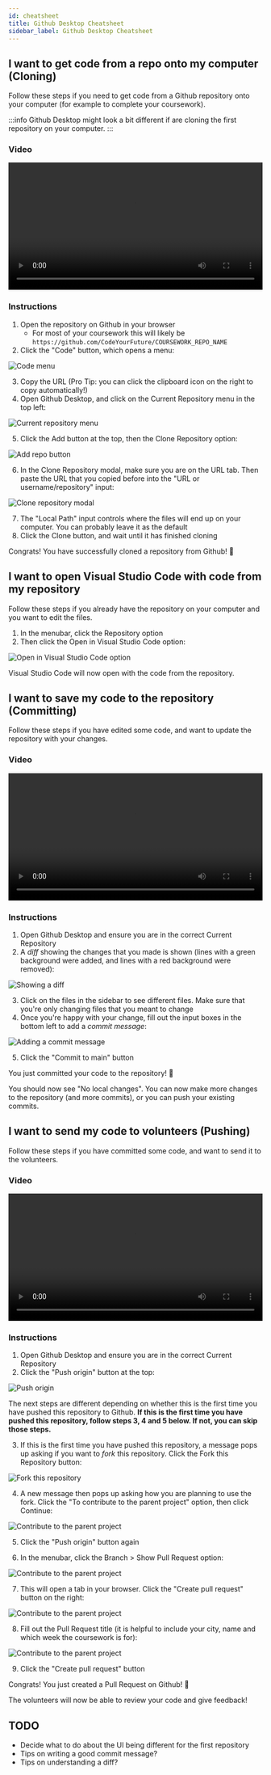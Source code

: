 ```yaml
---
id: cheatsheet
title: Github Desktop Cheatsheet
sidebar_label: Github Desktop Cheatsheet
---
```


## I want to get code from a repo onto my computer (Cloning)

Follow these steps if you need to get code from a Github repository onto your computer (for example to complete your coursework).

:::info
Github Desktop might look a bit different if are cloning the first repository on your computer.
:::

### Video

<video width="100%" controls>
  <source src={require('./assets/cloning-video.mp4').default} />
</video>

### Instructions

1. Open the repository on Github in your browser
   - For most of your coursework this will likely be `https://github.com/CodeYourFuture/COURSEWORK_REPO_NAME`
2. Click the "Code" button, which opens a menu:

![Code menu](./assets/cloning-1.png)

3. Copy the URL (Pro Tip: you can click the clipboard icon on the right to copy automatically!)
4. Open Github Desktop, and click on the Current Repository menu in the top left:

![Current repository menu](./assets/cloning-2.png)

5. Click the Add button at the top, then the Clone Repository option:

![Add repo button](./assets/cloning-3.png)

6. In the Clone Repository modal, make sure you are on the URL tab. Then paste the URL that you copied before into the "URL or username/repository" input:

![Clone repository modal](./assets/cloning-4.png)

7. The "Local Path" input controls where the files will end up on your computer. You can probably leave it as the default
8. Click the Clone button, and wait until it has finished cloning

Congrats! You have successfully cloned a repository from Github! 🎉

## I want to open Visual Studio Code with code from my repository

Follow these steps if you already have the repository on your computer and you want to edit the files.

1. In the menubar, click the Repository option
2. Then click the Open in Visual Studio Code option:

![Open in Visual Studio Code option](./assets/opening-vscode.png)

Visual Studio Code will now open with the code from the repository.

## I want to save my code to the repository (Committing)

Follow these steps if you have edited some code, and want to update the repository with your changes.

### Video

<video width="100%" controls>
  <source src={require('./assets/committing-video.mp4').default} />
</video>

### Instructions

1. Open Github Desktop and ensure you are in the correct Current Repository
2. A _diff_ showing the changes that you made is shown (lines with a green background were added, and lines with a red background were removed):

![Showing a diff](./assets/committing-1.png)

3. Click on the files in the sidebar to see different files. Make sure that you're only changing files that you meant to change
4. Once you're happy with your change, fill out the input boxes in the bottom left to add a _commit message_:

![Adding a commit message](./assets/committing-2.png)

5. Click the "Commit to main" button

You just committed your code to the repository! 🎉

You should now see "No local changes". You can now make more changes to the repository (and more commits), or you can push your existing commits.

## I want to send my code to volunteers (Pushing)

Follow these steps if you have committed some code, and want to send it to the volunteers.

### Video

<video width="100%" controls>
  <source src={require('./assets/pushing-video.mp4').default} />
</video>

### Instructions

1. Open Github Desktop and ensure you are in the correct Current Repository
2. Click the "Push origin" button at the top:

![Push origin](./assets/pushing-1.png)

The next steps are different depending on whether this is the first time you have pushed this repository to Github. **If this is the first time you have pushed this repository, follow steps 3, 4 and 5 below. If not, you can skip those steps.**

3. If this is the first time you have pushed this repository, a message pops up asking if you want to _fork_ this repository. Click the Fork this Repository button:

![Fork this repository](./assets/pushing-2.png)

4. A new message then pops up asking how you are planning to use the fork. Click the "To contribute to the parent project" option, then click Continue:

![Contribute to the parent project](./assets/pushing-3.png)

5. Click the "Push origin" button again

6. In the menubar, click the Branch > Show Pull Request option:

![Contribute to the parent project](./assets/pr-1.png)

7. This will open a tab in your browser. Click the "Create pull request" button on the right:

![Contribute to the parent project](./assets/pr-2.png)

8. Fill out the Pull Request title (it is helpful to include your city, name and which week the coursework is for):

![Contribute to the parent project](./assets/pr-3.png)

9. Click the "Create pull request" button

Congrats! You just created a Pull Request on Github! 🎉

The volunteers will now be able to review your code and give feedback!

## TODO

- Decide what to do about the UI being different for the first repository
- Tips on writing a good commit message?
- Tips on understanding a diff?
